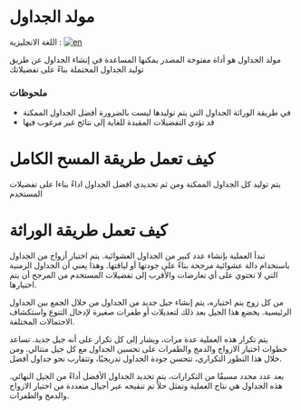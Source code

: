 # مولد الجداول
اللغة الانجليزية : [![en](https://img.shields.io/badge/lang-english-red.svg)](https://github.com/mohamedalnahall/Schedule-Generator/blob/master/README.en.md)

 مولد الجداول هو أداة مفتوحة المصدر يمكنها المساعدة في إنشاء الجداول عن طريق توليد الجداول المحتملة بناءً على تفضيلاتك

### ملحوظات
   - في طريقة الوراثة الجداول التي يتم توليدها ليست بالضرورة أفضل الجداول الممكنة
   - قد تؤدي التفضيلات المقيدة للغاية إلى نتائج غير مرغوب فيها

# كيف تعمل طريقة المسح الكامل
يتم توليد كل الجداول الممكنة ومن ثم تحديدي افضل الجداول اداءً بناءا على تفضيلات المستخدم

# كيف تعمل طريقة الوراثة
تبدأ العملية بإنشاء عدد كبير من الجداول العشوائية. يتم اختيار أزواج من الجداول باستخدام دالة عشوائية مرجحة بناءً على جودتها أو لياقتها. وهذا يعني أن الجداول الزمنية التي لا تحتوي على أي تعارضات والأقرب إلى تفضيلات المستخدم من المرجح أن يتم اختيارها.

من كل زوج يتم اختياره، يتم إنشاء جيل جديد من الجداول من خلال الجمع بين الجداول الرئيسية. يخضع هذا الجيل بعد ذلك لتعديلات أو طفرات صغيرة لإدخال التنوع واستكشاف الاحتمالات المختلفة.

يتم تكرار هذه العملية عدة مرات، ويشار إلى كل تكرار على أنه جيل جديد. تساعد خطوات اختيار الازواج والدمج والطفرات على تحسين الجداول مع كل جيل متتالي. ومن خلال هذا التطور التكراري، تتحسن جودة الجداول تدريجيًا، وتتقارب نحو جداول أفضل.

بعد عدد محدد مسبقًا من التكرارات، يتم تحديد الجداول الأفضل أداءً من الجيل النهائي. هذه الجداول هي نتاج العملية وتمثل حلاً تم تنقيحه عبر أجيال متعددة من اختيار الازواج والدمج والطفرات.
